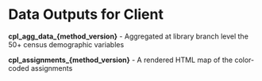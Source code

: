 # Data Outputs for Client 

**cpl_agg_data_{method_version}** - Aggregated at library branch level the 50+ census demographic variables

**cpl_assignments_{method_version}** - A rendered HTML map of the color-coded assignments